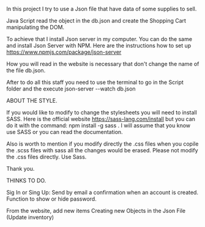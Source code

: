 In this project I try to use a Json file that have data of some supplies to sell. 

Java Script read the object in the db.json and create the Shopping Cart manipulating the DOM. 

To achieve that I install Json server in my computer. You can do the same and install Json Server with NPM. Here are the instructions how to set up https://www.npmjs.com/package/json-server

How you will read in the website is necessary that don't change the name of the file db.json. 

After to do all this staff you need to use the terminal to go in the Script folder and the execute json-server --watch db.json

ABOUT THE STYLE. 

If you would like to modify to change the stylesheets you will need to install SASS. Here is the official website https://sass-lang.com/install but you can do it with the command: 
npm install -g sass . I will assume that you know use SASS or you can read the documentation. 

Also is worth to mention if you modify directly the .css files when you copile the .scss files with sass all the changes would be erased. Please not modify the .css files directly. Use Sass. 

Thank you. 


THINKS TO DO. 

Sig In or Sing Up: Send by email a confirmation when an account is created. Function to show or hide password. 

From the website, add new items Creating new Objects in the Json File (Update inventory)


